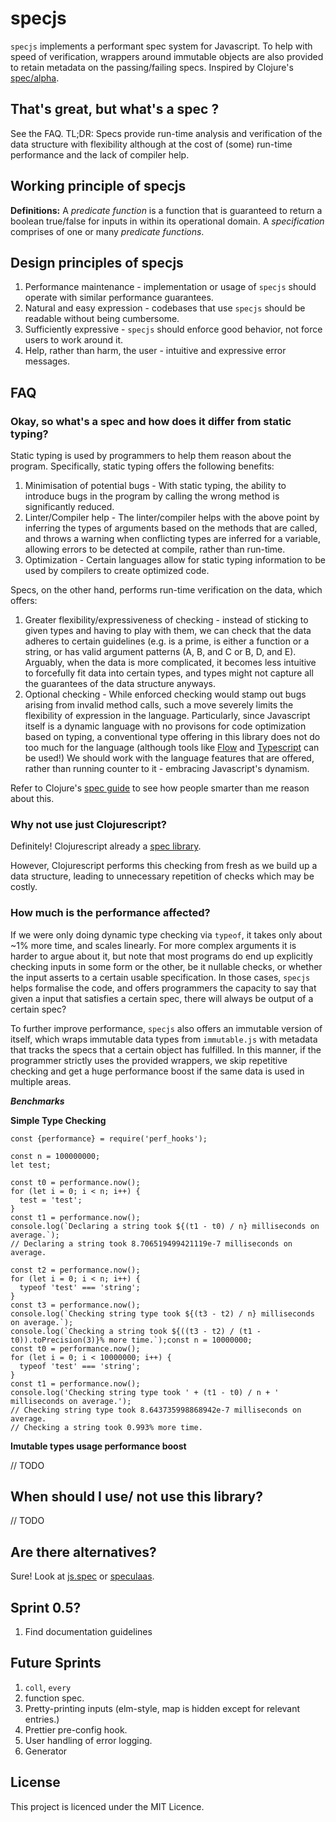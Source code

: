 # specjs

`specjs` implements a performant spec system for Javascript. To help with speed of verification, wrappers around immutable objects are also provided to retain metadata on the passing/failing specs. Inspired by Clojure's [spec/alpha](https://clojure.org/guides/spec).

## That's great, but what's a spec ?

See the FAQ. TL;DR: Specs provide run-time analysis and verification of the data structure with flexibility although at the cost of (some) run-time performance and the lack of compiler help.

## Working principle of specjs

**Definitions:**
A _predicate function_ is a function that is guaranteed to return a boolean true/false for inputs in within its operational domain.
A _specification_ comprises of one or many _predicate functions_.

## Design principles of specjs

1. Performance maintenance - implementation or usage of `specjs` should operate with similar performance guarantees.
1. Natural and easy expression - codebases that use `specjs` should be readable without being cumbersome.
1. Sufficiently expressive - `specjs` should enforce good behavior, not force users to work around it.
1. Help, rather than harm, the user - intuitive and expressive error messages.

## FAQ

### Okay, so what's a spec and how does it differ from static typing?

Static typing is used by programmers to help them reason about the program. Specifically, static typing offers the following benefits:

1. Minimisation of potential bugs - With static typing, the ability to introduce bugs in the program by calling the wrong method is significantly reduced.
1. Linter/Compiler help - The linter/compiler helps with the above point by inferring the types of arguments based on the methods that are called, and throws a warning when conflicting types are inferred for a variable, allowing errors to be detected at compile, rather than run-time.
1. Optimization - Certain languages allow for static typing information to be used by compilers to create optimized code.

Specs, on the other hand, performs run-time verification on the data, which offers:

1. Greater flexibility/expressiveness of checking - instead of sticking to given types and having to play with them, we can check that the data adheres to certain guidelines (e.g. is a prime, is either a function or a string, or has valid argument patterns (A, B, and C or B, D, and E). Arguably, when the data is more complicated, it becomes less intuitive to forcefully fit data into certain types, and types might not capture all the guarantees of the data structure anyways.
1. Optional checking - While enforced checking would stamp out bugs arising from invalid method calls, such a move severely limits the flexibility of expression in the language. Particularly, since Javascript itself is a dynamic language with no provisons for code optimization based on typing, a conventional type offering in this library does not do too much for the language (although tools like [Flow](https://flow.org/) and [Typescript](https://www.typescriptlang.org/) can be used!) We should work with the language features that are offered, rather than running counter to it - embracing Javascript's dynamism.

Refer to Clojure's [spec guide](https://clojure.org/about/spec) to see how people smarter than me reason about this.

### Why not use just Clojurescript?

Definitely! Clojurescript already a [spec library](https://clojure.org/guides/spec).

However, Clojurescript performs this checking from fresh as we build up a data structure, leading to unnecessary repetition of checks which may be costly.

### How much is the performance affected?

If we were only doing dynamic type checking via `typeof`, it takes only about ~1% more time, and scales linearly. For more complex arguments it is harder to argue about it, but note that most programs do end up explicitly checking inputs in some form or the other, be it nullable checks, or whether the input asserts to a certain usable specification. In those cases, `specjs` helps formalise the code, and offers programmers the capacity to say that given a input that satisfies a certain spec, there will always be output of a certain spec?

To further improve performance, `specjs` also offers an immutable version of itself, which wraps immutable data types from `immutable.js` with metadata that tracks the specs that a certain object has fulfilled. In this manner, if the programmer strictly uses the provided wrappers, we skip repetitive checking and get a huge performance boost if the same data is used in multiple areas.

**_Benchmarks_**

**Simple Type Checking**

```
const {performance} = require('perf_hooks');

const n = 100000000;
let test;

const t0 = performance.now();
for (let i = 0; i < n; i++) {
  test = 'test';
}
const t1 = performance.now();
console.log(`Declaring a string took ${(t1 - t0) / n} milliseconds on average.`);
// Declaring a string took 8.706519499421119e-7 milliseconds on average.

const t2 = performance.now();
for (let i = 0; i < n; i++) {
  typeof 'test' === 'string';
}
const t3 = performance.now();
console.log(`Checking string type took ${(t3 - t2) / n} milliseconds on average.`);
console.log(`Checking a string took ${((t3 - t2) / (t1 - t0)).toPrecision(3)}% more time.`);const n = 10000000;
const t0 = performance.now();
for (let i = 0; i < 10000000; i++) {
  typeof 'test' === 'string';
}
const t1 = performance.now();
console.log('Checking string type took ' + (t1 - t0) / n + ' milliseconds on average.');
// Checking string type took 8.643735998868942e-7 milliseconds on average.
// Checking a string took 0.993% more time.
```

**Imutable types usage performance boost**

// TODO

## When should I use/ not use this library?

// TODO

## Are there alternatives?

Sure! Look at [js.spec](https://github.com/prayerslayer/js.spec) or [speculaas](https://github.com/mrijk/speculaas).

## Sprint 0.5?

1. Find documentation guidelines

## Future Sprints

1. `coll`, `every`
1. function spec.
1. Pretty-printing inputs (elm-style, map is hidden except for relevant entries.)
1. Prettier pre-config hook.
1. User handling of error logging.
1. Generator

## License

This project is licenced under the MIT Licence.
